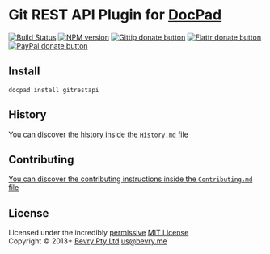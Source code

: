 # Git REST API Plugin for [DocPad](http://docpad.org)

[![Build Status](https://secure.travis-ci.org/docpad/docpad-plugin-gitrestapi.png?branch=master)](http://travis-ci.org/docpad/docpad-plugin-gitrestapi "Check this project's build status on TravisCI")
[![NPM version](https://badge.fury.io/js/docpad-plugin-gitrestapi.png)](https://npmjs.org/package/docpad-plugin-gitrestapi "View this project on NPM")
[![Gittip donate button](http://badgr.co/gittip/docpad.png)](https://www.gittip.com/docpad/ "Donate weekly to this project using Gittip")
[![Flattr donate button](https://raw.github.com/balupton/flattr-buttons/master/badge-89x18.gif)](http://flattr.com/thing/344188/balupton-on-Flattr "Donate monthly to this project using Flattr")
[![PayPal donate button](https://www.paypalobjects.com/en_AU/i/btn/btn_donate_SM.gif)](https://www.paypal.com/au/cgi-bin/webscr?cmd=_flow&SESSION=IHj3DG3oy_N9A9ZDIUnPksOi59v0i-EWDTunfmDrmU38Tuohg_xQTx0xcjq&dispatch=5885d80a13c0db1f8e263663d3faee8d14f86393d55a810282b64afed84968ec "Donate once-off to this project using Paypal")


## Install

```
docpad install gitrestapi
```



## History
[You can discover the history inside the `History.md` file](https://github.com/bevry/docpad-plugin-gitrestapi/blob/master/History.md#files)


## Contributing
[You can discover the contributing instructions inside the `Contributing.md` file](https://github.com/bevry/docpad-plugin-gitrestapi/blob/master/Contributing.md#files)


## License
Licensed under the incredibly [permissive](http://en.wikipedia.org/wiki/Permissive_free_software_licence) [MIT License](http://creativecommons.org/licenses/MIT/)
<br/>Copyright &copy; 2013+ [Bevry Pty Ltd](http://bevry.me) <us@bevry.me>
